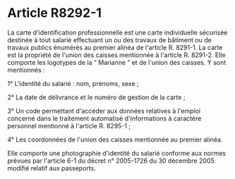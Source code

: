 # Article R8292-1

La carte d'identification professionnelle est une carte individuelle sécurisée destinée à tout salarié effectuant un ou des travaux de bâtiment ou de travaux publics énumérés au premier alinéa de l'article R. 8291-1. La carte est la propriété de l'union des caisses mentionnée à l'article R. 8291-2. Elle comporte les logotypes de la “ Marianne ” et de l'union des caisses. Y sont mentionnés : 
  
   
1° L'identité du salarié : nom, prénoms, sexe ; 
  
   
2° La date de délivrance et le numéro de gestion de la carte ; 
  
   
3° Un code permettant d'accéder aux données relatives à l'emploi concerné dans le traitement automatisé d'informations à caractère personnel mentionné à l'article R. 8295-1 ; 
  
   
4° Les coordonnées de l'union des caisses mentionnée au premier alinéa. 
  
   
Elle comporte une photographie d'identité du salarié conforme aux normes prévues par l'article 6-1 du décret n° 2005-1726 du 30 décembre 2005 modifié relatif aux passeports.